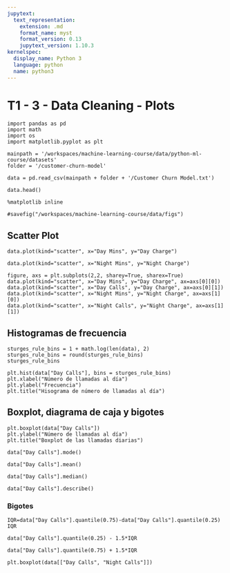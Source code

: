 ```yaml
---
jupytext:
  text_representation:
    extension: .md
    format_name: myst
    format_version: 0.13
    jupytext_version: 1.10.3
kernelspec:
  display_name: Python 3
  language: python
  name: python3
---
```


# T1 - 3 - Data Cleaning - Plots

```{code-cell} ipython3
import pandas as pd
import math
import os
import matplotlib.pyplot as plt

mainpath = '/workspaces/machine-learning-course/data/python-ml-course/datasets'
folder = '/customer-churn-model'

data = pd.read_csv(mainpath + folder + '/Customer Churn Model.txt')
```

```{code-cell} ipython3
data.head()
```

```{code-cell} ipython3
%matplotlib inline
```

```{code-cell} ipython3
#savefig("/workspaces/machine-learning-course/data/figs")
```

## Scatter Plot

```{code-cell} ipython3
data.plot(kind="scatter", x="Day Mins", y="Day Charge")
```

```{code-cell} ipython3
data.plot(kind="scatter", x="Night Mins", y="Night Charge")
```

```{code-cell} ipython3
figure, axs = plt.subplots(2,2, sharey=True, sharex=True)
data.plot(kind="scatter", x="Day Mins", y="Day Charge", ax=axs[0][0])
data.plot(kind="scatter", x="Day Calls", y="Day Charge", ax=axs[0][1])
data.plot(kind="scatter", x="Night Mins", y="Night Charge", ax=axs[1][0])
data.plot(kind="scatter", x="Night Calls", y="Night Charge", ax=axs[1][1])
```

## Histogramas de frecuencia

```{code-cell} ipython3
sturges_rule_bins = 1 + math.log(len(data), 2)
sturges_rule_bins = round(sturges_rule_bins)
sturges_rule_bins
```

```{code-cell} ipython3
plt.hist(data["Day Calls"], bins = sturges_rule_bins)
plt.xlabel("Número de llamadas al día")
plt.ylabel("Frecuencia")
plt.title("Hisograma de número de llamadas al día")
```

## Boxplot, diagrama de caja y bigotes

```{code-cell} ipython3
plt.boxplot(data["Day Calls"])
plt.ylabel("Número de llamadas al día")
plt.title("Boxplot de las llamadas diarias")
```

```{code-cell} ipython3
data["Day Calls"].mode()
```

```{code-cell} ipython3
data["Day Calls"].mean()
```

```{code-cell} ipython3
data["Day Calls"].median()
```

```{code-cell} ipython3
data["Day Calls"].describe()
```

### Bigotes

```{code-cell} ipython3
IQR=data["Day Calls"].quantile(0.75)-data["Day Calls"].quantile(0.25)
IQR
```

```{code-cell} ipython3
data["Day Calls"].quantile(0.25) - 1.5*IQR
```

```{code-cell} ipython3
data["Day Calls"].quantile(0.75) + 1.5*IQR
```

```{code-cell} ipython3
plt.boxplot(data[["Day Calls", "Night Calls"]])
```
